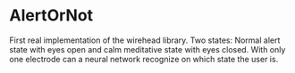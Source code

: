 # AlertOrNot
First real implementation of the wirehead library.
Two states: Normal alert state with eyes open and calm meditative state with eyes closed.
With only one electrode can a neural network recognize on which state the user is.


